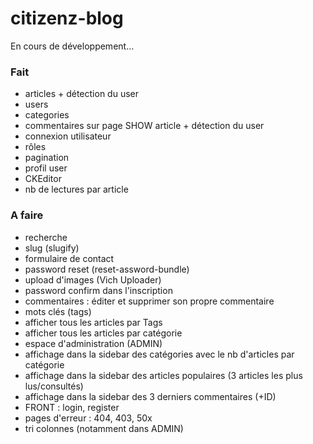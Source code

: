 # citizenz-blog
En cours de développement...

### Fait
- articles + détection du user
- users
- categories
- commentaires sur page SHOW article + détection du user
- connexion utilisateur
- rôles
- pagination
- profil user
- CKEditor
- nb de lectures par article

### A faire
- recherche
- slug (slugify)
- formulaire de contact
- password reset (reset-assword-bundle)
- upload d'images (Vich Uploader)
- password confirm dans l'inscription
- commentaires : éditer et supprimer son propre commentaire
- mots clés (tags)
- afficher tous les articles  par Tags
- afficher tous les articles par catégorie
- espace d'administration (ADMIN)
- affichage dans la sidebar des catégories avec le nb d'articles par catégorie
- affichage dans la sidebar des articles populaires (3 articles les plus lus/consultés)
- affichage dans la sidebar des 3 derniers commentaires (+ID)
- FRONT : login, register
- pages d'erreur : 404, 403, 50x
- tri colonnes (notamment dans ADMIN)